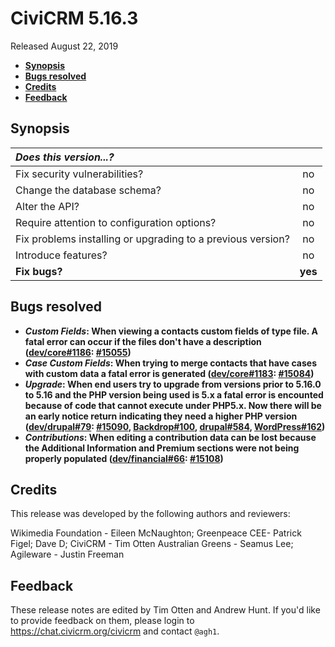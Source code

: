 # CiviCRM 5.16.3

Released August 22, 2019

- **[Synopsis](#synopsis)**
- **[Bugs resolved](#bugs)**
- **[Credits](#credits)**
- **[Feedback](#feedback)**

## <a name="synopsis"></a>Synopsis

| *Does this version...?*                                         |         |
|:--------------------------------------------------------------- |:-------:|
| Fix security vulnerabilities?                                   |   no    |
| Change the database schema?                                     |   no    |
| Alter the API?                                                  |   no    |
| Require attention to configuration options?                     |   no    |
| Fix problems installing or upgrading to a previous version?     |   no    |
| Introduce features?                                             |   no    |
| **Fix bugs?**                                                   | **yes** |

## <a name="bugs"></a>Bugs resolved

- **_Custom Fields_: When viewing a contacts custom fields of type file. A fatal error can occur if the files don't have a description
  ([dev/core#1186](https://lab.civicrm.org/dev/core/issues/1186): [#15055](https://github.com/civicrm/civicrm-core/pull/15055))**
- **_Case Custom Fields_: When trying to merge contacts that have cases with custom data a fatal error is generated
  ([dev/core#1183](https://lab.civicrm.org/dev/core/issues/1183): [#15084](https://github.com/civicrm/civicrm-core/pull/15084))**
- **_Upgrade_: When end users try to upgrade from versions prior to 5.16.0 to 5.16 and the PHP version being used is 5.x a fatal error is encounted
  because of code that cannot execute under PHP5.x. Now there will be an early notice return indicating they need a higher PHP version
  ([dev/drupal#79](https://lab.civicrm.org/dev/drupal/issues/79): [#15090](https://github.com/civicrm/civicrm-core/pull/15090),
  [Backdrop#100](https://github.com/civicrm/civicrm-backdrop/pull/100), [drupal#584](https://github.com/civicrm/civicrm-drupal/pull/584]),
  [WordPress#162](https://github.com/civicrm/civicrm-wordpress/pull/162))**
- **_Contributions_: When editing a contribution data can be lost because the Additional Information and Premium sections were not being properly populated
  ([dev/financial#66](https://lab.civicrm.org/dev/financial/issues/66): [#15108](https://github.com/civicrm/civicrm-core/pull/15108))**

## <a name="credits"></a>Credits

This release was developed by the following authors and reviewers:

Wikimedia Foundation - Eileen McNaughton; 
Greenpeace CEE- Patrick Figel; Dave D; CiviCRM - Tim Otten 
Australian Greens - Seamus Lee; Agileware - Justin Freeman

## <a name="feedback"></a>Feedback

These release notes are edited by Tim Otten and Andrew Hunt.  If you'd like to
provide feedback on them, please login to https://chat.civicrm.org/civicrm and
contact `@agh1`.
